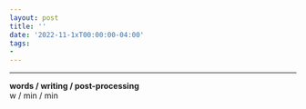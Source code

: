 ```yaml
---
layout: post
title: ''
date: '2022-11-1xT00:00:00-04:00'
tags:
- 
--- 
```





---


<!-- hyperlink bank -->


<!-- &#042; = asterisk -->
<!-- &#039; = single quote '-->

**words / writing / post-processing**  
w / min / min